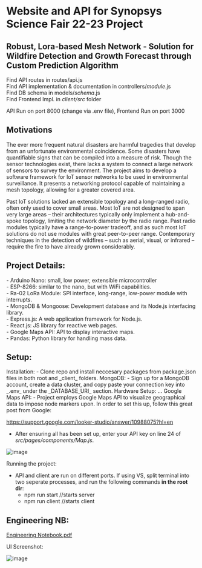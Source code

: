 <h1>Website and API for Synopsys Science Fair 22-23 Project</h1>
<h2>Robust, Lora-based Mesh Network - Solution for Wildfire Detection and Growth Forecast through Custom Prediction Algorithm</h2>

Find API routes in routes/api.js <br>
Find API implementation & documentation in controllers/_module_.js <br>
Find DB schema in models/_schema_.js <br>
Find Frontend Impl. in _client/src_ folder <br>

API Run on port 8000 (change via .env file), Frontend Run on port 3000

<h2>Motivations</h2>

The ever more frequent natural disasters are harmful tragedies that develop from an unfortunate environmental coincidence. Some disasters have quantifiable signs that can be compiled into a measure of risk. Though the sensor technologies exist, there lacks a system to connect a large network of sensors to survey the environment. The project aims to develop a software framework for IoT sensor networks to be used in environmental surveillance. It presents a networking protocol capable of maintaining a mesh topology, allowing for a greater covered area. 

Past IoT solutions lacked an extensible topology and a long-ranged radio, often only used to cover small areas. Most IoT are not designed to span very large areas – their architectures typically only implement a hub-and-spoke topology, limiting the network diameter by the radio range. Past radio modules typically have a range-to-power tradeoff, and as such most IoT solutions do not use modules with great peer-to-peer range.
Contemporary techniques in the detection of wildfires – such as aerial, visual, or infrared – require the fire to have already grown considerably.

<h2>Project Details: </h2>
 - Arduino Nano: small, low power, extensible microcontroller <br>
 - ESP-8266: similar to the nano, but with WiFi capabilities. <br>
 - Ra-02 LoRa Module: SPI interface, long-range, low-power module with interrupts. <br>
 - MongoDB & Mongoose: Development database and its Node.js interfacing library. <br>
 - Express.js: A web application framework for Node.js. <br>
 - React.js: JS library for reactive web pages. <br>
 - Google Maps API: API to display interactive maps. <br>
 - Pandas: Python library for handling mass data. <br>

<h2>Setup:</h2>
Installation:
 - Clone repo and install neccesary packages from package.json files in both root and _client_ folders. 
MongoDB:
- Sign up for a MongoDB account, create a data cluster, and copy paste your connection key into _.env_ under the _DATABASE_URI_ section.
Hardware Setup:
...
Google Maps API:
- Project employs Google Maps API to visualize geographical data to impose node markers upon. In order to set this up, follow this great post from Google: 

https://support.google.com/looker-studio/answer/10988075?hl=en

- After ensuring all has been set up, enter your API key on line 24 of _src/pages/components/Map.js_.

![image](https://user-images.githubusercontent.com/77950550/224384180-e7780625-506f-49b2-91b1-cc9645b2b296.png)

Running the project:
- API and client are run on different ports. If using VS, split terminal into two seperate processes, and run the following commands __in the root dir__:
  - npm run start //starts server
  - npm run client //starts client

<h2>Engineering NB:</h2>

[Engineering Notebook.pdf](https://github.com/beranki/loRAFire/files/10944520/Engineering.Notebook.pdf)


UI Screenshot:

![image](https://user-images.githubusercontent.com/77950550/224387430-be3252d5-e3ed-4d2b-94e6-9bb13b9a8d2d.png)

